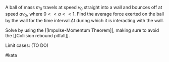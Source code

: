 A ball of mass $m_0$ travels at speed $v_0$ straight into a wall and bounces off at speed $av_0$, where $0 << a << 1$. Find the average force exerted on the ball by the wall for the time interval $\Delta t$ during which it is interacting with the wall.

Solve by using the [[Impulse-Momentum Theorem]], making sure to avoid the [[Collision rebound pitfall]].

Limit cases: (TO DO)

#kata